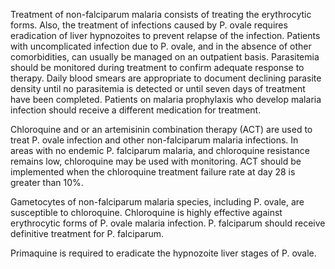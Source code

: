 Treatment of non-falciparum malaria consists of treating the erythrocytic forms. Also, the treatment of infections caused by P. ovale requires eradication of liver hypnozoites to prevent relapse of the infection. Patients with uncomplicated infection due to P. ovale, and in the absence of other comorbidities, can usually be managed on an outpatient basis. Parasitemia should be monitored during treatment to confirm adequate response to therapy. Daily blood smears are appropriate to document declining parasite density until no parasitemia is detected or until seven days of treatment have been completed. Patients on malaria prophylaxis who develop malaria infection should receive a different medication for treatment.

Chloroquine and or an artemisinin combination therapy (ACT) are used to treat P. ovale infection and other non-falciparum malaria infections. In areas with no endemic P. falciparum malaria, and chloroquine resistance remains low, chloroquine may be used with monitoring. ACT should be implemented when the chloroquine treatment failure rate at day 28 is greater than 10%.

Gametocytes of non-falciparum malaria species, including P. ovale, are susceptible to chloroquine. Chloroquine is highly effective against erythrocytic forms of P. ovale malaria infection. P. falciparum should receive definitive treatment for P. falciparum.

Primaquine is required to eradicate the hypnozoite liver stages of P. ovale.